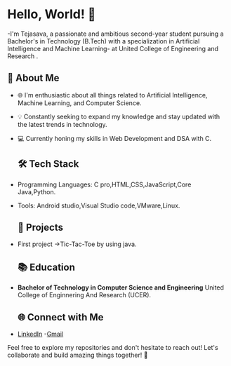 # Hello, World! 👋

-I'm Tejasava, a passionate and ambitious second-year student pursuing a Bachelor's in Technology (B.Tech) with a specialization in Artificial Intelligence and Machine Learning-
 at United College of Engineering and Research .

## 🚀 About Me

- 🌐 I'm enthusiastic about all things related to Artificial Intelligence, Machine Learning, and Computer Science.
- 💡 Constantly seeking to expand my knowledge and stay updated with the latest trends in technology.
- 💻 Currently honing my skills in Web Development and DSA with C.

  ## 🛠️ Tech Stack

- Programming Languages: C pro,HTML,CSS,JavaScript,Core Java,Python.
- Tools: Android studio,Visual Studio code,VMware,Linux.

  ## 🌱 Projects
- First project ->Tic-Tac-Toe by using java.

  ## 📚 Education

- **Bachelor of Technology in Computer Science and Engineering**
  United College of Enginnering And Research (UCER).

  ## 🌐 Connect with Me

- [LinkedIn](www.linkedin.com/in/tejasava-singh-yadav-ba8818274)
-[Gmail](tejasavasinghyadav@gmail.com)

Feel free to explore my repositories and don't hesitate to reach out! Let's collaborate and build amazing things together! 🚀

  
